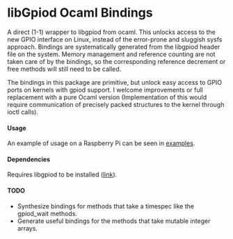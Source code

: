 # libGpiod Ocaml Bindings

A direct (1-1) wrapper to libgpiod from ocaml. This unlocks access to the
new GPIO interface on Linux, instead of the error-prone and sluggish sysfs
approach. Bindings are systematically generated from the libgpiod header
file on the system. Memory management and reference counting are not taken
care of by the bindings, so the corresponding reference decrement or free
methods will still need to be called.

The bindings in this package are primitive, but unlock easy access to GPIO
ports on kernels with gpiod support. I welcome improvements or full replacement
with a pure Ocaml version (Implementation of this would require communication
of precisely packed structures to the kernel through ioctl calls).

#### Usage

An example of usage on a Raspberry Pi can be seen in [examples](/examples/).

#### Dependencies

Requires libgpiod to be installed \([link](https://git.kernel.org/pub/scm/libs/libgpiod/libgpiod.git/about/)\).

#### TODO

- Synthesize bindings for methods that take a timespec like the gpiod_wait methods.
- Generate useful bindings for the methods that take mutable integer arrays.
